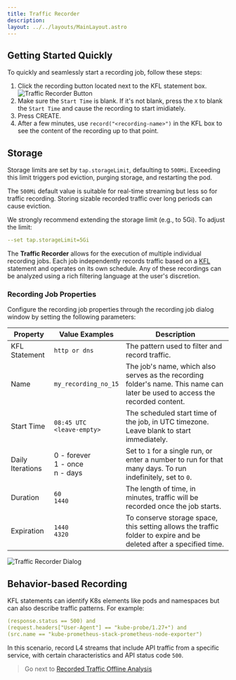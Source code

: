 ```yaml
---
title: Traffic Recorder
description: 
layout: ../../layouts/MainLayout.astro
---
```


## Getting Started Quickly

To quickly and seamlessly start a recording job, follow these steps:
1. Click the recording button located next to the KFL statement box.
![Traffic Recorder Button](/record_button.png)
2. Make sure the `Start Time` is blank. If it's not blank, press the `X` to blank the `Start Time` and cause the recording to start imidiately.
3. Press CREATE.
4. After a few minutes, use `record("<recording-name>")` in the KFL box to see the content of the recording up to that point.

## Storage

Storage limits are set by `tap.storageLimit`, defaulting to `500Mi`. Exceeding this limit triggers pod eviction, purging storage, and restarting the pod.

The `500Mi` default value is suitable for real-time streaming but less so for traffic recording. Storing sizable recorded traffic over long periods can cause eviction.

We strongly recommend extending the storage limit (e.g., to 5Gi). To adjust the limit:

```yaml
--set tap.storageLimit=5Gi
```

The **Traffic Recorder** allows for the execution of multiple individual recording jobs. Each job independently records traffic based on a [KFL](/en/filtering) statement and operates on its own schedule. Any of these recordings can be analyzed using a rich filtering language at the user's discretion.

### Recording Job Properties
Configure the recording job properties through the recording job dialog window by setting the following parameters:

| Property | Value Examples | Description |
| --- | --- | --- |
| KFL Statement | `http or dns` | The pattern used to filter and record traffic. |
| Name | `my_recording_no_15` | The job's name, which also serves as the recording folder's name. This name can later be used to access the recorded content. |
| Start Time | `08:45 UTC` <br /> `<leave-empty>` | The scheduled start time of the job, in UTC timezone. Leave blank to start immediately. |
| Daily Iterations | 0 - forever<br />1 - once<br />n - days | Set to `1` for a single run, or enter a number to run for that many days. To run indefinitely, set to `0`. |
| Duration | `60` <br /> `1440` | The length of time, in minutes, traffic will be recorded once the job starts. |
| Expiration | `1440` <br /> `4320` | To conserve storage space, this setting allows the traffic folder to expire and be deleted after a specified time. |

![Traffic Recorder Dialog](/recording_dialog.png)

## Behavior-based Recording

KFL statements can identify K8s elements like pods and namespaces but can also describe traffic patterns. For example:
```yaml
(response.status == 500) and 
(request.headers["User-Agent"] == "kube-probe/1.27+") and 
(src.name == "kube-prometheus-stack-prometheus-node-exporter")
```
In this scenario, record L4 streams that include API traffic from a specific service, with certain characteristics and API status code `500`.

> Go next to [Recorded Traffic Offline Analysis](/en/offline_analysis)